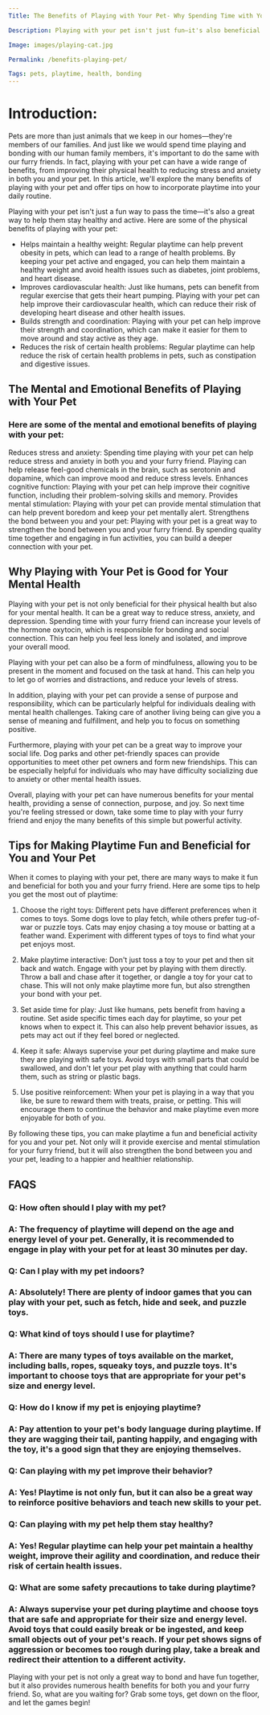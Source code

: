 ```yaml
---
Title: The Benefits of Playing with Your Pet- Why Spending Time with Your Furry Friend is Important

Description: Playing with your pet isn't just fun—it's also beneficial for both you and your furry friend. Discover the many benefits of playing with your pet in this informative article.

Image: images/playing-cat.jpg

Permalink: /benefits-playing-pet/

Tags: pets, playtime, health, bonding
---
```


# Introduction:

Pets are more than just animals that we keep in our homes—they're members of our families. And just like we would spend time playing and bonding with our human family members, it's important to do the same with our furry friends. In fact, playing with your pet can have a wide range of benefits, from improving their physical health to reducing stress and anxiety in both you and your pet. In this article, we'll explore the many benefits of playing with your pet and offer tips on how to incorporate playtime into your daily routine.


Playing with your pet isn't just a fun way to pass the time—it's also a great way to help them stay healthy and active. Here are some of the physical benefits of playing with your pet:

- Helps maintain a healthy weight: Regular playtime can help prevent obesity in pets, which can lead to a range of health problems. By keeping your pet active and engaged, you can help them maintain a healthy weight and avoid health issues such as diabetes, joint problems, and heart disease.
- Improves cardiovascular health: Just like humans, pets can benefit from regular exercise that gets their heart pumping. Playing with your pet can help improve their cardiovascular health, which can reduce their risk of developing heart disease and other health issues.
- Builds strength and coordination: Playing with your pet can help improve their strength and coordination, which can make it easier for them to move around and stay active as they age.
- Reduces the risk of certain health problems: Regular playtime can help reduce the risk of certain health problems in pets, such as constipation and digestive issues.

## The Mental and Emotional Benefits of Playing with Your Pet

### Here are some of the mental and emotional benefits of playing with your pet:

Reduces stress and anxiety: Spending time playing with your pet can help reduce stress and anxiety in both you and your furry friend. Playing can help release feel-good chemicals in the brain, such as serotonin and dopamine, which can improve mood and reduce stress levels.
Enhances cognitive function: Playing with your pet can help improve their cognitive function, including their problem-solving skills and memory.
Provides mental stimulation: Playing with your pet can provide mental stimulation that can help prevent boredom and keep your pet mentally alert.
Strengthens the bond between you and your pet: Playing with your pet is a great way to strengthen the bond between you and your furry friend. By spending quality time together and engaging in fun activities, you can build a deeper connection with your pet.

## Why Playing with Your Pet is Good for Your Mental Health
Playing with your pet is not only beneficial for their physical health but also for your mental health. It can be a great way to reduce stress, anxiety, and depression. Spending time with your furry friend can increase your levels of the hormone oxytocin, which is responsible for bonding and social connection. This can help you feel less lonely and isolated, and improve your overall mood.

Playing with your pet can also be a form of mindfulness, allowing you to be present in the moment and focused on the task at hand. This can help you to let go of worries and distractions, and reduce your levels of stress.

In addition, playing with your pet can provide a sense of purpose and responsibility, which can be particularly helpful for individuals dealing with mental health challenges. Taking care of another living being can give you a sense of meaning and fulfillment, and help you to focus on something positive.

Furthermore, playing with your pet can be a great way to improve your social life. Dog parks and other pet-friendly spaces can provide opportunities to meet other pet owners and form new friendships. This can be especially helpful for individuals who may have difficulty socializing due to anxiety or other mental health issues.

Overall, playing with your pet can have numerous benefits for your mental health, providing a sense of connection, purpose, and joy. So next time you're feeling stressed or down, take some time to play with your furry friend and enjoy the many benefits of this simple but powerful activity.

## Tips for Making Playtime Fun and Beneficial for You and Your Pet

When it comes to playing with your pet, there are many ways to make it fun and beneficial for both you and your furry friend. Here are some tips to help you get the most out of playtime:

1. Choose the right toys: Different pets have different preferences when it comes to toys. Some dogs love to play fetch, while others prefer tug-of-war or puzzle toys. Cats may enjoy chasing a toy mouse or batting at a feather wand. Experiment with different types of toys to find what your pet enjoys most.

2. Make playtime interactive: Don't just toss a toy to your pet and then sit back and watch. Engage with your pet by playing with them directly. Throw a ball and chase after it together, or dangle a toy for your cat to chase. This will not only make playtime more fun, but also strengthen your bond with your pet.

3. Set aside time for play: Just like humans, pets benefit from having a routine. Set aside specific times each day for playtime, so your pet knows when to expect it. This can also help prevent behavior issues, as pets may act out if they feel bored or neglected.

4. Keep it safe: Always supervise your pet during playtime and make sure they are playing with safe toys. Avoid toys with small parts that could be swallowed, and don't let your pet play with anything that could harm them, such as string or plastic bags.

5. Use positive reinforcement: When your pet is playing in a way that you like, be sure to reward them with treats, praise, or petting. This will encourage them to continue the behavior and make playtime even more enjoyable for both of you.

By following these tips, you can make playtime a fun and beneficial activity for you and your pet. Not only will it provide exercise and mental stimulation for your furry friend, but it will also strengthen the bond between you and your pet, leading to a happier and healthier relationship.

## FAQS

### Q: How often should I play with my pet?
### A: The frequency of playtime will depend on the age and energy level of your pet. Generally, it is recommended to engage in play with your pet for at least 30 minutes per day.

### Q: Can I play with my pet indoors?
### A: Absolutely! There are plenty of indoor games that you can play with your pet, such as fetch, hide and seek, and puzzle toys.

### Q: What kind of toys should I use for playtime?
### A: There are many types of toys available on the market, including balls, ropes, squeaky toys, and puzzle toys. It's important to choose toys that are appropriate for your pet's size and energy level.

### Q: How do I know if my pet is enjoying playtime?
### A: Pay attention to your pet's body language during playtime. If they are wagging their tail, panting happily, and engaging with the toy, it's a good sign that they are enjoying themselves.

### Q: Can playing with my pet improve their behavior?
### A: Yes! Playtime is not only fun, but it can also be a great way to reinforce positive behaviors and teach new skills to your pet.

### Q: Can playing with my pet help them stay healthy?
### A: Yes! Regular playtime can help your pet maintain a healthy weight, improve their agility and coordination, and reduce their risk of certain health issues.

### Q: What are some safety precautions to take during playtime?
### A: Always supervise your pet during playtime and choose toys that are safe and appropriate for their size and energy level. Avoid toys that could easily break or be ingested, and keep small objects out of your pet's reach. If your pet shows signs of aggression or becomes too rough during play, take a break and redirect their attention to a different activity.

Playing with your pet is not only a great way to bond and have fun together, but it also provides numerous health benefits for both you and your furry friend. So, what are you waiting for? Grab some toys, get down on the floor, and let the games begin!
